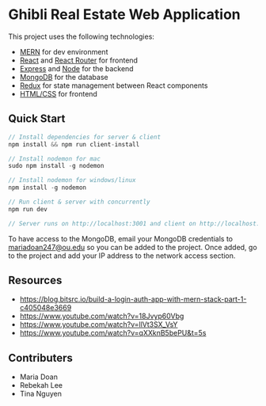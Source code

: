 # Ghibli Real Estate Web Application

This project uses the following technologies:

- [MERN](https://www.mongodb.com/mern-stack) for dev environment
- [React](https://reactjs.org) and [React Router](https://reacttraining.com/react-router/) for frontend
- [Express](http://expressjs.com/) and [Node](https://nodejs.org/en/) for the backend
- [MongoDB](https://www.mongodb.com/) for the database
- [Redux](https://redux.js.org/basics/usagewithreact) for state management between React components
- [HTML/CSS](https://html.com/) for frontend

## Quick Start

```javascript
// Install dependencies for server & client
npm install && npm run client-install

// Install nodemon for mac
sudo npm install -g nodemon 

// Install nodemon for windows/linux
npm install -g nodemon 

// Run client & server with concurrently
npm run dev

// Server runs on http://localhost:3001 and client on http://localhost:3000
```

To have access to the MongoDB, email your MongoDB credentials to mariadoan247@ou.edu 
so you can be added to the project. Once added, go to the project and add your IP address
to the network access section.

## Resources
- https://blog.bitsrc.io/build-a-login-auth-app-with-mern-stack-part-1-c405048e3669
- https://www.youtube.com/watch?v=18Jvyp60Vbg
- https://www.youtube.com/watch?v=llVt3SX_VsY
- https://www.youtube.com/watch?v=qXXknB5bePU&t=5s

## Contributers
- Maria Doan
- Rebekah Lee
- Tina Nguyen

